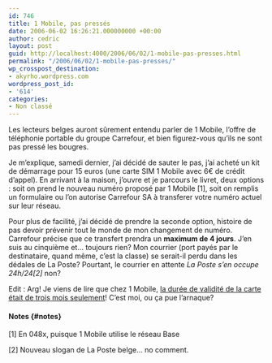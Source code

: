 ```yaml
---
id: 746
title: 1 Mobile, pas pressés
date: 2006-06-02 16:26:21.000000000 +00:00
author: cedric
layout: post
guid: http://localhost:4000/2006/06/02/1-mobile-pas-presses.html
permalink: "/2006/06/02/1-mobile-pas-presses/"
wp_crosspost_destination:
- akyrho.wordpress.com
wordpress_post_id:
- '614'
categories:
- Non classé
---
```

<img src="https://i2.wp.com/www.hypercarrefour.be/Images/Home/Super/zonecom_1mobile_fr.gif?w=900" alt="" data-recalc-dims="1" />Les lecteurs belges auront sûrement entendu parler de 1 Mobile, l’offre de téléphonie portable du groupe Carrefour, et bien figurez-vous qu’ils ne sont pas pressé les bougres.

Je m’explique, samedi dernier, j’ai décidé de sauter le pas, j’ai acheté un kit de démarrage pour 15 euros (une carte SIM 1 Mobile avec 6€ de crédit d’appel). En arrivant à la maison, j’ouvre et je parcours le livret, deux options : soit on prend le nouveau numéro proposé par 1 Mobile [1], soit on remplis un formulaire ou l’on autorise Carrefour SA à transferer votre numéro actuel sur leur réseau.

Pour plus de facilité, j’ai décidé de prendre la seconde option, histoire de pas devoir prévenir tout le monde de mon changement de numéro. Carrefour précise que ce transfert prendra un **maximum de 4 jours**. J’en suis au cinquième et… toujours rien? Mon courrier (port payés par le destinataire, quand même, c’est la classe) se serait-il perdu dans les dédales de La Poste? Pourtant, le courrier en attente _La Poste s’en occupe 24h/24[2]_ non?

Edit : Arg! Je viens de lire que chez 1 Mobile, [la durée de validité de la carte était de trois mois seulement](http://www.speed.be/mobile/details.asp?p_cat=0)! C’est moi, ou ça pue l’arnaque?

#### Notes {#notes}

[1] En 048x, puisque 1 Mobile utilise le réseau Base

[2] Nouveau slogan de La Poste belge… no comment.
